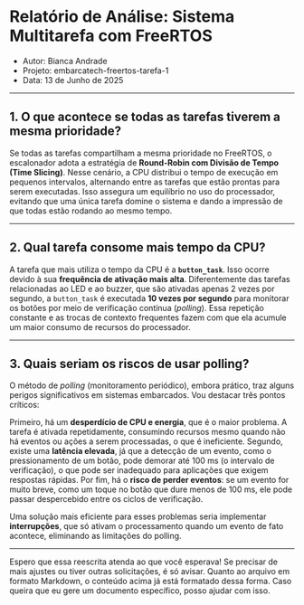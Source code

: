 # Relatório de Análise: Sistema Multitarefa com FreeRTOS

- Autor:  Bianca Andrade
- Projeto:  embarcatech-freertos-tarefa-1
- Data:  13 de Junho de 2025

---

## 1. O que acontece se todas as tarefas tiverem a mesma prioridade?

Se todas as tarefas compartilham a mesma prioridade no FreeRTOS, o escalonador adota a estratégia de **Round-Robin com Divisão de Tempo (Time Slicing)**. Nesse cenário, a CPU distribui o tempo de execução em pequenos intervalos, alternando entre as tarefas que estão prontas para serem executadas. Isso assegura um equilíbrio no uso do processador, evitando que uma única tarefa domine o sistema e dando a impressão de que todas estão rodando ao mesmo tempo.

---

## 2. Qual tarefa consome mais tempo da CPU?

A tarefa que mais utiliza o tempo da CPU é a **`button_task`**. Isso ocorre devido à sua **frequência de ativação mais alta**. Diferentemente das tarefas relacionadas ao LED e ao buzzer, que são ativadas apenas 2 vezes por segundo, a `button_task` é executada **10 vezes por segundo** para monitorar os botões por meio de verificação contínua (*polling*). Essa repetição constante e as trocas de contexto frequentes fazem com que ela acumule um maior consumo de recursos do processador.

---

## 3. Quais seriam os riscos de usar polling?

O método de *polling* (monitoramento periódico), embora prático, traz alguns perigos significativos em sistemas embarcados. Vou destacar três pontos críticos:

Primeiro, há um **desperdício de CPU e energia**, que é o maior problema. A tarefa é ativada repetidamente, consumindo recursos mesmo quando não há eventos ou ações a serem processadas, o que é ineficiente. Segundo, existe uma **latência elevada**, já que a detecção de um evento, como o pressionamento de um botão, pode demorar até 100 ms (o intervalo de verificação), o que pode ser inadequado para aplicações que exigem respostas rápidas. Por fim, há o **risco de perder eventos**: se um evento for muito breve, como um toque no botão que dure menos de 100 ms, ele pode passar despercebido entre os ciclos de verificação.

Uma solução mais eficiente para esses problemas seria implementar **interrupções**, que só ativam o processamento quando um evento de fato acontece, eliminando as limitações do polling.

---

Espero que essa reescrita atenda ao que você esperava! Se precisar de mais ajustes ou tiver outras solicitações, é só avisar. Quanto ao arquivo em formato Markdown, o conteúdo acima já está formatado dessa forma. Caso queira que eu gere um documento específico, posso ajudar com isso.
